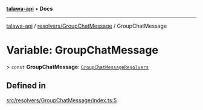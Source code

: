 [**talawa-api**](../../../README.md) • **Docs**

***

[talawa-api](../../../modules.md) / [resolvers/GroupChatMessage](../README.md) / GroupChatMessage

# Variable: GroupChatMessage

\> `const` **GroupChatMessage**: [`GroupChatMessageResolvers`](../../../types/generatedGraphQLTypes/type-aliases/GroupChatMessageResolvers.md)

## Defined in

[src/resolvers/GroupChatMessage/index.ts:5](https://github.com/PalisadoesFoundation/talawa-api/blob/790ab2939a7c80eb0ff31afd318f8889a001f225/src/resolvers/GroupChatMessage/index.ts#L5)
